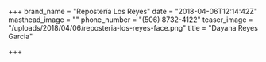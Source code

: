+++
brand_name = "Repostería Los Reyes"
date = "2018-04-06T12:14:42Z"
masthead_image = ""
phone_number = "(506) 8732-4122"
teaser_image = "/uploads/2018/04/06/reposteria-los-reyes-face.png"
title = "Dayana Reyes Garcia"

+++
